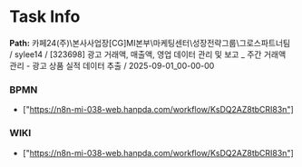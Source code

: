 # Task Info

**Path:** 카페24(주)\본사사업장\[CG]MI본부\마케팅센터\성장전략그룹\그로스파트너팀 / sylee14 / [323698] 광고 거래액, 매출액, 영업 데이터 관리 및 보고 _ 주간 거래액 관리 - 광고 상품 실적 데이터 추출 / 2025-09-01_00-00-00

### BPMN
- ["https://n8n-mi-038-web.hanpda.com/workflow/KsDQ2AZ8tbCRI83n"]

### WIKI
- ["https://n8n-mi-038-web.hanpda.com/workflow/KsDQ2AZ8tbCRI83n"]


